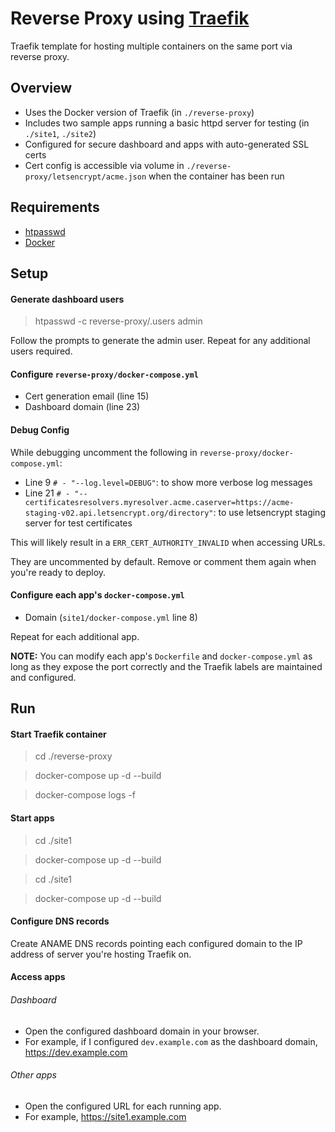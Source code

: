 # Reverse Proxy using [Traefik](https://github.com/traefik/traefik)
Traefik template for hosting multiple containers on the same port via reverse proxy.

## Overview
- Uses the Docker version of Traefik (in `./reverse-proxy`)
- Includes two sample apps running a basic httpd server for testing (in `./site1`, `./site2`)
- Configured for secure dashboard and apps with auto-generated SSL certs
- Cert config is accessible via volume in `./reverse-proxy/letsencrypt/acme.json` when the container has been run

## Requirements
- [htpasswd](https://www.digitalocean.com/community/tutorials/how-to-set-up-password-authentication-with-apache-on-ubuntu-18-04-quickstart) 
- [Docker](https://www.docker.com/)

## Setup

#### Generate dashboard users
> htpasswd -c reverse-proxy/.users admin

Follow the prompts to generate the admin user. Repeat for any additional users required.

#### Configure `reverse-proxy/docker-compose.yml`
- Cert generation email (line  15)
- Dashboard domain (line 23)

#### Debug Config
While debugging uncomment the following in `reverse-proxy/docker-compose.yml`:
- Line 9 `# - "--log.level=DEBUG"`: to show more verbose log messages
- Line 21 `# - "--certificatesresolvers.myresolver.acme.caserver=https://acme-staging-v02.api.letsencrypt.org/directory"`: to use letsencrypt staging server for test certificates

This will likely result in a `ERR_CERT_AUTHORITY_INVALID` when accessing URLs.  

They are uncommented by default. Remove or comment them again when you're ready to deploy.

#### Configure each app's `docker-compose.yml`
- Domain (`site1/docker-compose.yml` line 8)

Repeat for each additional app.

**NOTE:** You can modify each app's `Dockerfile` and `docker-compose.yml` as long as they expose the port correctly and the Traefik labels are maintained and configured.

## Run

#### Start Traefik container
> cd ./reverse-proxy

> docker-compose up -d --build

> docker-compose logs -f

#### Start apps
> cd ./site1

> docker-compose up -d --build

> cd ./site1

> docker-compose up -d --build


#### Configure DNS records

Create ANAME DNS records pointing each configured domain to the IP address of server you're hosting Traefik on.

#### Access apps

###### Dashboard

- Open the configured dashboard domain in your browser.
- For example, if I configured `dev.example.com` as the dashboard domain, https://dev.example.com

###### Other apps
- Open the configured URL for each running app.
- For example, https://site1.example.com 
